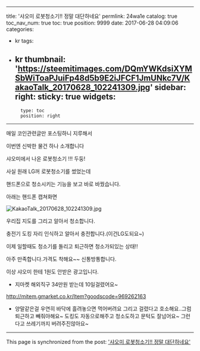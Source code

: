 
---
title: '샤오미 로봇청소기!! 정말 대단하네요'
permlink: 24wa1e
catalog: true
toc_nav_num: true
toc: true
position: 9999
date: 2017-06-28 04:09:06
categories:
- kr
tags:
- kr
thumbnail: 'https://steemitimages.com/DQmYWKdsiXYMSbWiToaPJuiFp48d5b9E2iJFCF1JmUNkc7V/KakaoTalk_20170628_102241309.jpg'
sidebar:
    right:
        sticky: true
widgets:
    -
        type: toc
        position: right
---


매일 코인관련글만 포스팅하니 지루해서 

이번엔 신박한 물건 하나 소개합니다

샤오미에서 나온 로봇청소기 !!! 두둥!

사실 원래 LG꺼 로봇청소기를 썼었는데

핸드폰으로 청소시키는 기능을 보고 바로 바꿨습니다.

아래는 핸드폰 캡쳐화면

![KakaoTalk_20170628_102241309.jpg](https://steemitimages.com/DQmYWKdsiXYMSbWiToaPJuiFp48d5b9E2iJFCF1JmUNkc7V/KakaoTalk_20170628_102241309.jpg)

우리집 지도를 그리고 알아서 청소합니다. 

충전기 도킹 자리 인식하고 알아서 충전합니다.(이건LG도되요~)

이제 일할때도 청소기를 돌리고 퇴근하면 청소가되있는 상태!!

아주 만족합니다.가격도 착해요~~ 신통방통합니다.

이상 샤오미 한테 1원도 안받은 광고입니다.

* 지마켓 해외직구 34만원 받는데 10일걸렸어요~

http://mitem.gmarket.co.kr/Item?goodscode=969262163

* 양말같은걸 우연히 바닥에 흘려놓으면 먹어버려요 그리고 걸렸다고 호소해요..그럼 퇴근하고 빼줘야해요~
도킹도 자동으로해주고 청소도하고 문턱도 잘넘어요~ 그런다고 쓰레기까지 버려주진않아요~

- - -

This page is synchronized from the post: ['샤오미 로봇청소기!! 정말 대단하네요'](https://steemit.com/@virus707/24wa1e)
